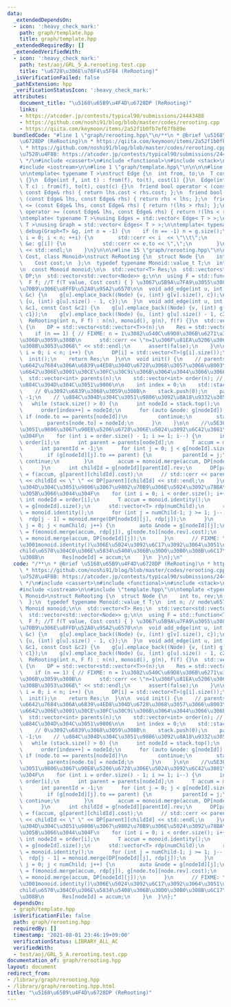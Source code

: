 ```yaml
---
data:
  _extendedDependsOn:
  - icon: ':heavy_check_mark:'
    path: graph/template.hpp
    title: graph/template.hpp
  _extendedRequiredBy: []
  _extendedVerifiedWith:
  - icon: ':heavy_check_mark:'
    path: test/aoj/GRL_5_A.rerooting.test.cpp
    title: "\u6728\u306E\u76F4\u5F84 (ReRooting)"
  _isVerificationFailed: false
  _pathExtension: hpp
  _verificationStatusIcon: ':heavy_check_mark:'
  attributes:
    document_title: "\u5168\u65B9\u4F4D\u6728DP (ReRooting)"
    links:
    - https://atcoder.jp/contests/typical90/submissions/24443488
    - https://github.com/noshi91/blog/blob/master/codes/rerooting.cpp
    - https://qiita.com/keymoon/items/2a52f1b0fb7ef67fb89e
  bundledCode: "#line 1 \"graph/rerooting.hpp\"\n/**\n * @brief \u5168\u65B9\u4F4D\
    \u6728DP (ReRooting)\n * https://qiita.com/keymoon/items/2a52f1b0fb7ef67fb89e\n\
    \ * https://github.com/noshi91/blog/blob/master/codes/rerooting.cpp\n * \u4F7F\
    \u7528\u4F8B: https://atcoder.jp/contests/typical90/submissions/24443488\n * \n\
    \ */\n#include <cassert>\n#include <functional>\n#include <stack>\n#include <vector>\n\
    #include <iostream>\n\n#line 1 \"graph/template.hpp\"\n\n\n\n#line 6 \"graph/template.hpp\"\
    \n\ntemplate< typename T >\nstruct Edge {\n  int from, to;\n  T cost;\n  Edge()\
    \ {}\n  Edge(int f, int t) : from(f), to(t), cost(1) {}\n  Edge(int f, int t,\
    \ T c) : from(f), to(t), cost(c) {}\n  friend bool operator < (const Edge& lhs,\
    \ const Edge& rhs) { return lhs.cost < rhs.cost; };\n  friend bool operator >\
    \ (const Edge& lhs, const Edge& rhs) { return rhs < lhs; };\n  friend bool operator\
    \ <= (const Edge& lhs, const Edge& rhs) { return !(lhs > rhs); };\n  friend bool\
    \ operator >= (const Edge& lhs, const Edge& rhs) { return !(lhs < rhs); };\n};\n\
    \ntemplate< typename T >\nusing Edges = std::vector< Edge< T > >;\ntemplate< typename\
    \ T >\nusing Graph = std::vector< Edges< T > >;\n\ntemplate< typename T >\nvoid\
    \ debug(Graph<T> &g, int n = -1) {\n    if (n == -1) n = g.size();\n    for (int\
    \ i = 0; i < n; ++i) {\n        std::cerr << i  << \"\\t\";\n        for (auto\
    \ &e: g[i]) {\n            std::cerr << e.to << \",\";\n        }\n        std::cerr\
    \ << std::endl;\n    }\n}\n\n\n#line 15 \"graph/rerooting.hpp\"\n\ntemplate <typename\
    \ Cost, class Monoid>\nstruct ReRooting {\n  struct Node {\n    int to, rev;\n\
    \    Cost cost;\n  };\n  typedef typename Monoid::value_t T;\n  int n; // node\u6570\
    \n  const Monoid monoid;\n\n  std::vector<T> Res;\n  std::vector<std::vector<T>>\
    \ DP;\n  std::vector<std::vector<Node>> g;\n\n  using F = std::function<T(T, Cost)>;\n\
    \  F f; //T f(T value, Cost cost) { } \u3067\u5B9A\u7FA9\u3055\u308C\u308B\u9802\
    \u70B9\u306E\u8FFD\u52A0\u95A2\u6570\n\n  void add_edge(int u, int v, const Cost\
    \ &c) {\n    g[u].emplace_back((Node) {v, (int) g[v].size(), c});\n    g[v].emplace_back((Node)\
    \ {u, (int) g[u].size() - 1, c});\n  }\n  void add_edge(int u, int v, const Cost\
    \ &c1, const Cost &c2) {\n    g[u].emplace_back((Node) {v, (int) g[v].size(),\
    \ c1});\n    g[v].emplace_back((Node) {u, (int) g[u].size() - 1, c2});\n  }\n\n\
    \  ReRooting(int n, F f) : n(n), monoid(), g(n), f(f) {}\n  std::vector<T> solve()\
    \ {\n    DP = std::vector<std::vector<T>>(n);\n    Res = std::vector<T>(n, monoid.identity());\n\
    \    if (n == 1) { // FIXME: n = 1\u3082\u540C\u69D8\u306B\u6271\u3048\u308B\u69D8\
    \u306B\u3059\u308B\n      std::cerr << \"n=1\u306F\u81EA\u5206\u3067\u6C42\u3081\
    \u308B\u3053\u3068\" << std::endl;\n      assert(false);\n    }\n\n    for (int\
    \ i = 0; i < n; i++) {\n      DP[i] = std::vector<T>(g[i].size());\n    }\n  \
    \  init();\n    return Res;\n  }\n\n  void init() {\n    // parents[i] := \u4E00\
    \u6642\u7684\u306A\u6839\u4ED8\u304D\u6728\u3068\u3057\u3066\u8003\u3048\u305F\
    \u6642\u306E\u3001\u30CE\u30FC\u30C9i\u306B\u3064\u3044\u3066\u306E\u89AA\n  \
    \  std::vector<int> parents(n);\n    std::vector<int> order(n); // dfs\u3067\u306E\
    \u884C\u304D\u304C\u3051\u9806\n\n    int index = 0;\n    std::stack<int> stack;\n\
    \    // 0\u3092\u6839\u3068\u3059\u308B\n    stack.push(0);\n    parents[0] =\
    \ -1;\n    // \u884C\u304D\u304C\u3051\u9806\u3092\u8A18\u9332\u3059\u308B\n \
    \   while (stack.size() > 0) {\n      int nodeId = stack.top();\n      stack.pop();\n\
    \      order[index++] = nodeId;\n      for (auto &node: g[nodeId]) {\n       \
    \ if (node.to == parents[nodeId])\n          continue;\n        stack.push(node.to);\n\
    \        parents[node.to] = nodeId;\n      }\n    }\n\n    //\u5E30\u308A\u304C\
    \u3051\u9806\u3067\u90E8\u5206\u6728\u306E\u5024\u3092\u6C42\u3081\u3066\u3044\
    \u304F\n    for (int i = order.size() - 1; i >= 1; i--) {\n      int nodeId =\
    \ order[i];\n      int parent = parents[nodeId];\n      T accum = monoid.identity();\n\
    \      int parentId = -1;\n      for (int j = 0; j < g[nodeId].size(); j++) {\n\
    \        if (g[nodeId][j].to == parent) {\n          parentId = j;\n         \
    \ continue;\n        }\n        accum = monoid.merge(accum, DP[nodeId][j]);\n\
    \      }\n      int childId = g[nodeId][parentId].rev;\n      DP[parent][childId]\
    \ = f(accum, g[parent][childId].cost);\n      // std::cerr << parent << \"->\"\
    \ << childId << \" \" << DP[parent][childId] << std::endl;\n    }\n\n    //\u884C\
    \u304D\u304C\u3051\u9806\u3067\u9802\u70B9\u306E\u5024\u3092\u78BA\u5B9A\u3055\
    \u305B\u3066\u3044\u304F\n    for (int i = 0; i < order.size(); i++) {\n     \
    \ int nodeId = order[i];\n      T accum = monoid.identity();\n      int numChild\
    \ = g[nodeId].size();\n      std::vector<T> rdp(numChild);\n      rdp[numChild-1]\
    \ = monoid.identity();\n      for (int j = numChild-1; j >= 1; j--) {\n      \
    \  rdp[j - 1] = monoid.merge(DP[nodeId][j], rdp[j]);\n      }\n      for (int\
    \ j = 0; j < numChild; j++) {\n        auto &node = g[nodeId][j];\n        DP[node.to][node.rev]\
    \ = f(monoid.merge(accum, rdp[j]), g[node.to][node.rev].cost);\n        accum\
    \ = monoid.merge(accum, DP[nodeId][j]);\n      }\n      // FIXME: \u3053\u3053\
    \u3001monoid.identity()\u306E\u5024\u3092\u6C17\u3092\u3064\u3051\u306A\u3044\u3068\
    child\u6570\u304C0\u306E\u5834\u5408\u306B\u30D0\u30B0\u308B\u6C17\u304C\u3059\
    \u308B\n      Res[nodeId] = accum;\n    }\n  }\n};\n"
  code: "/**\n * @brief \u5168\u65B9\u4F4D\u6728DP (ReRooting)\n * https://qiita.com/keymoon/items/2a52f1b0fb7ef67fb89e\n\
    \ * https://github.com/noshi91/blog/blob/master/codes/rerooting.cpp\n * \u4F7F\
    \u7528\u4F8B: https://atcoder.jp/contests/typical90/submissions/24443488\n * \n\
    \ */\n#include <cassert>\n#include <functional>\n#include <stack>\n#include <vector>\n\
    #include <iostream>\n\n#include \"template.hpp\"\n\ntemplate <typename Cost, class\
    \ Monoid>\nstruct ReRooting {\n  struct Node {\n    int to, rev;\n    Cost cost;\n\
    \  };\n  typedef typename Monoid::value_t T;\n  int n; // node\u6570\n  const\
    \ Monoid monoid;\n\n  std::vector<T> Res;\n  std::vector<std::vector<T>> DP;\n\
    \  std::vector<std::vector<Node>> g;\n\n  using F = std::function<T(T, Cost)>;\n\
    \  F f; //T f(T value, Cost cost) { } \u3067\u5B9A\u7FA9\u3055\u308C\u308B\u9802\
    \u70B9\u306E\u8FFD\u52A0\u95A2\u6570\n\n  void add_edge(int u, int v, const Cost\
    \ &c) {\n    g[u].emplace_back((Node) {v, (int) g[v].size(), c});\n    g[v].emplace_back((Node)\
    \ {u, (int) g[u].size() - 1, c});\n  }\n  void add_edge(int u, int v, const Cost\
    \ &c1, const Cost &c2) {\n    g[u].emplace_back((Node) {v, (int) g[v].size(),\
    \ c1});\n    g[v].emplace_back((Node) {u, (int) g[u].size() - 1, c2});\n  }\n\n\
    \  ReRooting(int n, F f) : n(n), monoid(), g(n), f(f) {}\n  std::vector<T> solve()\
    \ {\n    DP = std::vector<std::vector<T>>(n);\n    Res = std::vector<T>(n, monoid.identity());\n\
    \    if (n == 1) { // FIXME: n = 1\u3082\u540C\u69D8\u306B\u6271\u3048\u308B\u69D8\
    \u306B\u3059\u308B\n      std::cerr << \"n=1\u306F\u81EA\u5206\u3067\u6C42\u3081\
    \u308B\u3053\u3068\" << std::endl;\n      assert(false);\n    }\n\n    for (int\
    \ i = 0; i < n; i++) {\n      DP[i] = std::vector<T>(g[i].size());\n    }\n  \
    \  init();\n    return Res;\n  }\n\n  void init() {\n    // parents[i] := \u4E00\
    \u6642\u7684\u306A\u6839\u4ED8\u304D\u6728\u3068\u3057\u3066\u8003\u3048\u305F\
    \u6642\u306E\u3001\u30CE\u30FC\u30C9i\u306B\u3064\u3044\u3066\u306E\u89AA\n  \
    \  std::vector<int> parents(n);\n    std::vector<int> order(n); // dfs\u3067\u306E\
    \u884C\u304D\u304C\u3051\u9806\n\n    int index = 0;\n    std::stack<int> stack;\n\
    \    // 0\u3092\u6839\u3068\u3059\u308B\n    stack.push(0);\n    parents[0] =\
    \ -1;\n    // \u884C\u304D\u304C\u3051\u9806\u3092\u8A18\u9332\u3059\u308B\n \
    \   while (stack.size() > 0) {\n      int nodeId = stack.top();\n      stack.pop();\n\
    \      order[index++] = nodeId;\n      for (auto &node: g[nodeId]) {\n       \
    \ if (node.to == parents[nodeId])\n          continue;\n        stack.push(node.to);\n\
    \        parents[node.to] = nodeId;\n      }\n    }\n\n    //\u5E30\u308A\u304C\
    \u3051\u9806\u3067\u90E8\u5206\u6728\u306E\u5024\u3092\u6C42\u3081\u3066\u3044\
    \u304F\n    for (int i = order.size() - 1; i >= 1; i--) {\n      int nodeId =\
    \ order[i];\n      int parent = parents[nodeId];\n      T accum = monoid.identity();\n\
    \      int parentId = -1;\n      for (int j = 0; j < g[nodeId].size(); j++) {\n\
    \        if (g[nodeId][j].to == parent) {\n          parentId = j;\n         \
    \ continue;\n        }\n        accum = monoid.merge(accum, DP[nodeId][j]);\n\
    \      }\n      int childId = g[nodeId][parentId].rev;\n      DP[parent][childId]\
    \ = f(accum, g[parent][childId].cost);\n      // std::cerr << parent << \"->\"\
    \ << childId << \" \" << DP[parent][childId] << std::endl;\n    }\n\n    //\u884C\
    \u304D\u304C\u3051\u9806\u3067\u9802\u70B9\u306E\u5024\u3092\u78BA\u5B9A\u3055\
    \u305B\u3066\u3044\u304F\n    for (int i = 0; i < order.size(); i++) {\n     \
    \ int nodeId = order[i];\n      T accum = monoid.identity();\n      int numChild\
    \ = g[nodeId].size();\n      std::vector<T> rdp(numChild);\n      rdp[numChild-1]\
    \ = monoid.identity();\n      for (int j = numChild-1; j >= 1; j--) {\n      \
    \  rdp[j - 1] = monoid.merge(DP[nodeId][j], rdp[j]);\n      }\n      for (int\
    \ j = 0; j < numChild; j++) {\n        auto &node = g[nodeId][j];\n        DP[node.to][node.rev]\
    \ = f(monoid.merge(accum, rdp[j]), g[node.to][node.rev].cost);\n        accum\
    \ = monoid.merge(accum, DP[nodeId][j]);\n      }\n      // FIXME: \u3053\u3053\
    \u3001monoid.identity()\u306E\u5024\u3092\u6C17\u3092\u3064\u3051\u306A\u3044\u3068\
    child\u6570\u304C0\u306E\u5834\u5408\u306B\u30D0\u30B0\u308B\u6C17\u304C\u3059\
    \u308B\n      Res[nodeId] = accum;\n    }\n  }\n};"
  dependsOn:
  - graph/template.hpp
  isVerificationFile: false
  path: graph/rerooting.hpp
  requiredBy: []
  timestamp: '2021-08-01 23:46:19+09:00'
  verificationStatus: LIBRARY_ALL_AC
  verifiedWith:
  - test/aoj/GRL_5_A.rerooting.test.cpp
documentation_of: graph/rerooting.hpp
layout: document
redirect_from:
- /library/graph/rerooting.hpp
- /library/graph/rerooting.hpp.html
title: "\u5168\u65B9\u4F4D\u6728DP (ReRooting)"
---
```

